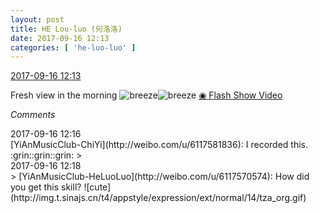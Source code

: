 ```yaml
---
layout: post
title: HE Lou-luo (何洛洛)
date: 2017-09-16 12:13
categories: [ 'he-luo-luo' ]
---
```


<div class="weibo-info">
  <a href="http://weibo.com/6117570574/Fm3NgDuBV">2017-09-16 12:13</a>
</div>

Fresh view in the morning ![breeze](http://img.t.sinajs.cn/t4/appstyle/expression/ext/normal/a5/wind_org.gif)![breeze](http://img.t.sinajs.cn/t4/appstyle/expression/ext/normal/a5/wind_org.gif) [◉ Flash Show Video](http://www.miaopai.com/show/Z-88LUSSI2nh8YL~PruGPb7QUAG-~5i5hs7mMg__.htm)

<!-- more -->

*Comments*

<div class="weibo-info">2017-09-16 12:16</div>
[YiAnMusicClub-ChiYi](http://weibo.com/u/6117581836): I recorded this. :grin::grin::grin:
> <div class="weibo-info">2017-09-16 12:18</div>
> [YiAnMusicClub-HeLuoLuo](http://weibo.com/u/6117570574): How did you get this skill? ![cute](http://img.t.sinajs.cn/t4/appstyle/expression/ext/normal/14/tza_org.gif)
